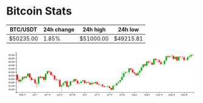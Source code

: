 # Bitcoin Stats

BTC/USDT|24h change|24h high|24h low|
|---|---|---|---|
|$50235.00|1.85%|$51000.00|$49215.81|

<img src="./chart.svg">

